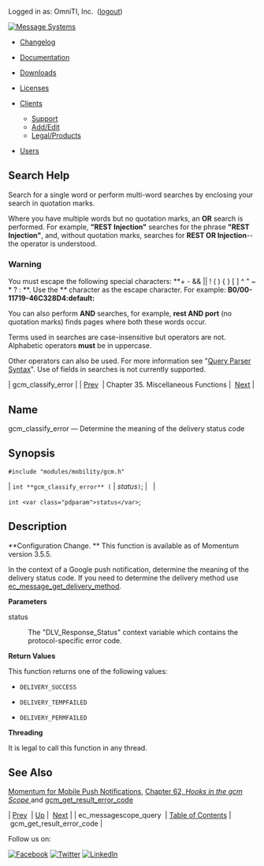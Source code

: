 Logged in as: OmniTI, Inc.  ([logout](https://support.messagesystems.com/logout.php))

[![Message Systems](https://support.messagesystems.com/images/ms-white205.png)](https://support.messagesystems.com/start.php) 

*   [Changelog](https://support.messagesystems.com/start.php?show=changelog)
*   [Documentation](https://support.messagesystems.com/docs/)
*   [Downloads](https://support.messagesystems.com/start.php)

*   [Licenses](https://support.messagesystems.com/license_summary.php)
*   <a href="">Clients</a>
    *   [Support](https://support.messagesystems.com/cs.php)
    *   [Add/Edit](https://support.messagesystems.com/edit_client.php)
    *   [Legal/Products](https://support.messagesystems.com/edit_products.php)
*   [Users](https://support.messagesystems.com/edit_customer.php)

## Search Help

Search for a single word or perform multi-word searches by enclosing your search in quotation marks.

Where you have multiple words but no quotation marks, an **OR** search is performed. For example, **"REST Injection"** searches for the phrase **"REST Injection"**, and, without quotation marks, searches for **REST OR Injection**--the operator is understood.

### Warning

You must escape the following special characters: **+ - && || ! ( ) { } [ ] ^ " ~ * ? : \**. Use the **\** character as the escape character. For example: **B0/00-11719-46C328D4\:default\:**

You can also perform **AND** searches, for example, **rest AND port** (no quotation marks) finds pages where both these words occur.

Terms used in searches are case-insensitive but operators are not. Alphabetic operators **must** be in uppercase.

Other operators can also be used. For more information see "[Query Parser Syntax](https://lucene.apache.org/core/old_versioned_docs/versions/3_0_0/queryparsersyntax.html)". Use of fields in searches is not currently supported.

| gcm_classify_error |
| [Prev](apis.ec_messagescope_query.php)  | Chapter 35. Miscellaneous Functions |  [Next](apis.gcm_get_result_error_code.php) |

<a name="apis.gcm_classify_error"></a>
## Name

gcm_classify_error — Determine the meaning of the delivery status code

## Synopsis

`#include "modules/mobility/gcm.h"`

| `int **gcm_classify_error** (` | <var class="pdparam">status</var>`)`; |   |

`int <var class="pdparam">status</var>`;<a name="idp30092112"></a>
## Description

**Configuration Change. ** This function is available as of Momentum version 3.5.5.

In the context of a Google push notification, determine the meaning of the delivery status code. If you need to determine the delivery method use [ec_message_get_delivery_method](apis.ec_message_get_delivery_method.php "ec_message_get_delivery_method").

**Parameters**

<dl class="variablelist">

<dt>status</dt>

<dd>

The "DLV_Response_Status" context variable which contains the protocol-specific error code.

</dd>

</dl>

**Return Values**

This function returns one of the following values:

*   `DELIVERY_SUCCESS`

*   `DELIVERY_TEMPFAILED`

*   `DELIVERY_PERMFAILED`

**Threading**

It is legal to call this function in any thread.

<a name="idp30105056"></a>
## See Also

[Momentum for Mobile Push Notifications](https://support.messagesystems.com/docs/web-push/), [Chapter 62, *Hooks in the gcm Scope*                 ](hooks.gcm.php "Chapter 62. Hooks in the gcm Scope") and [gcm_get_result_error_code](apis.gcm_get_result_error_code.php "gcm_get_result_error_code")

| [Prev](apis.ec_messagescope_query.php)  | [Up](misc.php) |  [Next](apis.gcm_get_result_error_code.php) |
| ec_messagescope_query  | [Table of Contents](index.php) |  gcm_get_result_error_code |

Follow us on:

[![Facebook](https://support.messagesystems.com/images/icon-facebook.png)](http://www.facebook.com/messagesystems) [![Twitter](https://support.messagesystems.com/images/icon-twitter.png)](http://twitter.com/#!/MessageSystems) [![LinkedIn](https://support.messagesystems.com/images/icon-linkedin.png)](http://www.linkedin.com/company/message-systems)